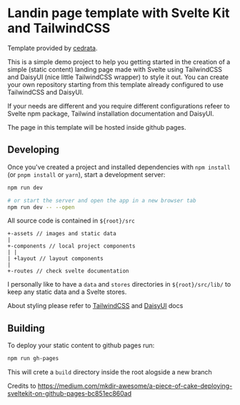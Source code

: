 # Landin page template with Svelte Kit and TailwindCSS
Template provided by [cedrata](https://github.com/cedrata/).

This is a simple demo project to help you getting started in the creation of a simple (static content) landing page made with Svelte using TailwindCSS and DaisyUI (nice little TailwindCSS wrapper) to style it out.
You can create your own repository starting from this template already configured to use TailwindCSS and DaisyUI.

If your needs are different and you require different configurations refeer to Svelte npm package, Tailwind installation documentation and DaisyUI.

The page in this template will be hosted inside github pages.
## Developing

Once you've created a project and installed dependencies with `npm install` (or `pnpm install` or `yarn`), start a development server:

```bash
npm run dev

# or start the server and open the app in a new browser tab
npm run dev -- --open
```

All source code is contained in ```${root}/src```
```
+-assets // images and static data
|
+-components // local project components
| |
| +layout // layout components
|
+-routes // check svelte documentation
```
I personally like to have a ```data``` and ```stores``` directories in ```${root}/src/lib/``` to keep any static data and a Svelte stores.

About styling please refer to [TailwindCSS](https://tailwindcss.com/) and [DaisyUI](https://daisyui.com/) docs

## Building

To deploy your static content to github pages run:
```sh
npm run gh-pages
```

This will crete a ```build``` directory inside the root alogside a new branch 

Credits to https://medium.com/mkdir-awesome/a-piece-of-cake-deploying-sveltekit-on-github-pages-bc851ec860ad